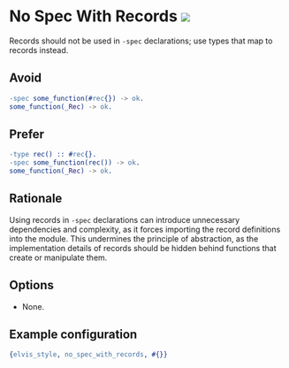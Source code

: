 # No Spec With Records ![](https://img.shields.io/badge/BEAM-yes-orange)

Records should not be used in `-spec` declarations; use types that map to records instead.

## Avoid

```erlang
-spec some_function(#rec{}) -> ok.
some_function(_Rec) -> ok.
```

## Prefer

```erlang
-type rec() :: #rec{}.
-spec some_function(rec()) -> ok.
some_function(_Rec) -> ok.
```

## Rationale

Using records in `-spec` declarations can introduce unnecessary dependencies and complexity, as it
forces importing the record definitions into the module. This undermines the principle of
abstraction, as the implementation details of records should be hidden behind functions that create
or manipulate them.

## Options

- None.

## Example configuration

```erlang
{elvis_style, no_spec_with_records, #{}}
```
